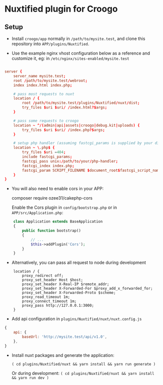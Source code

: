 # Nuxtified plugin for Croogo

## Setup

- Install `croogo/app` normally in `/path/to/mysite.test`, and clone this repository into `APP/plugins/Nuxtified`.

- Use the example nginx vhost configuration below as a reference and customize it, eg: in
    `/etc/nginx/sites-enabled/mysite.test`

```conf

server {
    server_name mysite.test;
    root /path/to/mysite.test/webroot;
    index index.html index.php;

    # pass most requests to nuxt
    location / {
        root /path/to/mysite.test/plugins/Nuxtified/nuxt/dist;
        try_files $uri $uri/ /index.html?$args;
    }

    # pass some requests to croogo
    location ~ ^/(admin|api|assets|croogo|debug.kit|uploads) {
        try_files $uri $uri/ /index.php?$args;
    }

    # setup php handler (assuming fastcgi_params is supplied by your distro
    location ~ \.php$ {
        try_files $uri =404;
        include fastcgi_params;
        fastcgi_pass unix:/path/to/your/php-handler;
        fastcgi_index index.php;
        fastcgi_param SCRIPT_FILENAME $document_root$fastcgi_script_name;
    }
}

```

- You will also need to enable cors in your APP:

    composer require ozee31/cakephp-cors

  Enable the Cors plugin in `config/bootstrap.php` or in `APP/src/Application.php`:

```php
    class Application extends BaseApplication
    {
        public function bootstrap()
        {
            // ...
            $this->addPlugin('Cors');
        }
    }
```

- Alternatively, you can pass all request to node during development
```
    location / {
        proxy_redirect off;
        proxy_set_header Host $host;
        proxy_set_header X-Real-IP $remote_addr;
        proxy_set_header X-Forwarded-For $proxy_add_x_forwarded_for;
        proxy_set_header X-Forwarded-Proto $scheme;
        proxy_read_timeout 1m;
        proxy_connect_timeout 1m;
        proxy_pass http://127.0.0.1:3000;
    }
```

- Add api configuration in `plugins/Nuxtified/nuxt/nuxt.config.js`

```js
{
    api: {
        baseUrl: 'http://mysite.test/api/v1.0',
    },
}
```

- Install nuxt packages and generate the application:

    `( cd plugins/Nuxtified/nuxt && yarn install && yarn run generate )`

  Or during development:
    `( cd plugins/Nuxtified/nuxt && yarn install && yarn run dev )`
